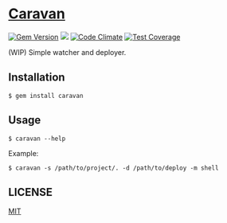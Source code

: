 # [Caravan](https://crispgm.github.io/caravan/)

[![Gem Version](https://badge.fury.io/rb/caravan.svg)](https://badge.fury.io/rb/caravan)
[![](https://api.travis-ci.org/crispgm/gsm.svg)](https://travis-ci.org/crispgm/caravan)
[![Code Climate](https://codeclimate.com/github/crispgm/caravan/badges/gpa.svg)](https://codeclimate.com/github/crispgm/caravan)
[![Test Coverage](https://codeclimate.com/github/crispgm/caravan/badges/coverage.svg)](https://codeclimate.com/github/crispgm/caravan/coverage)

(WIP) Simple watcher and deployer.

## Installation

```
$ gem install caravan
```

## Usage

```
$ caravan --help
```

Example:

```
$ caravan -s /path/to/project/. -d /path/to/deploy -m shell
```

## LICENSE

[MIT](/LICENSE)

